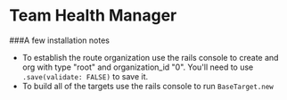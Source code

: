# Team Health Manager

###A few installation notes
* To establish the route organization use the rails console to create and 
org with type "root" and organization_id "0".
You'll need to use `.save(validate: FALSE)` to save it.
* To build all of the targets use the rails console to run `BaseTarget.new`
 
